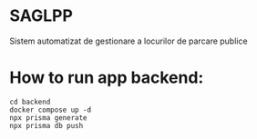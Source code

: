 # SAGLPP

Sistem automatizat de gestionare a locurilor de parcare publice



# How to run app backend:

```code
cd backend
docker compose up -d
npx prisma generate
npx prisma db push
```